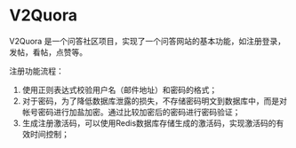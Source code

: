 # V2Quora

V2Quora 是一个问答社区项目，实现了一个问答网站的基本功能，如注册登录，发帖，看帖，点赞等。

注册功能流程：

1. 使用正则表达式校验用户名（邮件地址）和密码的格式；
2. 对于密码，为了降低数据库泄露的损失，不存储密码明文到数据库中，而是对帐号密码进行加盐加密。通过比较加密后的密码进行密码验证；
3. 生成注册激活码，可以使用Redis数据库存储生成的激活码，实现激活码的有效时间控制；
